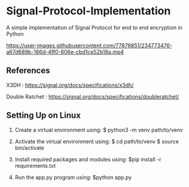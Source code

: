 # Signal-Protocol-Implementation
A simple implementation of Signal Protocol for end to end encryption in Python 




https://user-images.githubusercontent.com/77876851/234773476-a67d689b-186d-4ff0-806e-cbd1ce52b18a.mp4

## References
X3DH : https://signal.org/docs/specifications/x3dh/ 

Double Ratchet : https://signal.org/docs/specifications/doubleratchet/

## Setting Up on Linux

1. Create a virtual environment using: $ python3 -m venv path/to/venv

2. Activate the virtual environment using: $ cd path/to/venv
                                           $ source bin/activate
                        
3. Install required packages and modules using: $pip install -r requirements.txt

4. Run the app.py program using: $python app.py
